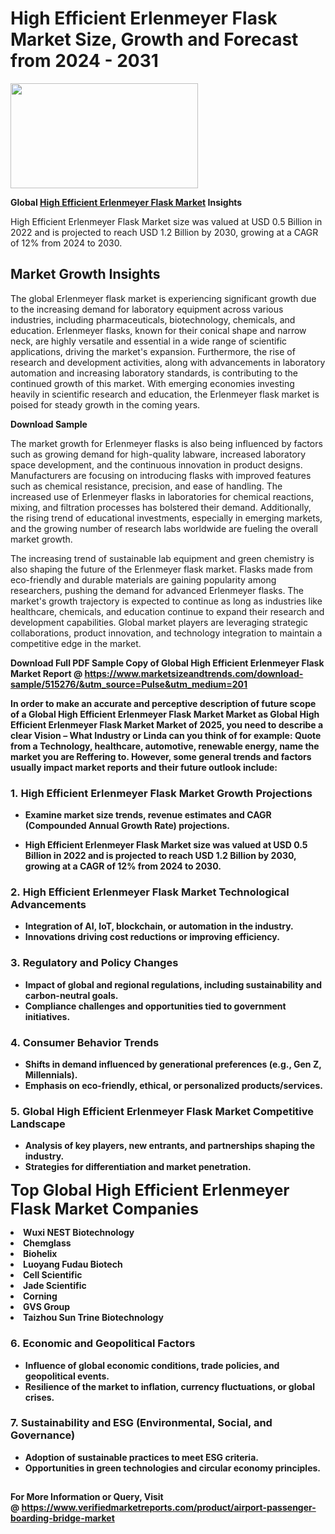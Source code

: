 <H1>High Efficient Erlenmeyer Flask Market Size, Growth and Forecast from 2024 - 2031</H1><img class="aligncenter size-medium wp-image-584254" src="https://thirdeyenews.in/wp-content/uploads/2024/09/Global-Market-Research-300x168.jpeg" alt="" width="300" height="168" /><p><strong>Global&nbsp;<a href="https://www.marketsizeandtrends.com/download-sample/515276/&amp;utm_source=Pulse&amp;utm_medium=201">High Efficient Erlenmeyer Flask Market</a> Insights</strong></p><p>High Efficient Erlenmeyer Flask Market size was valued at USD 0.5 Billion in 2022 and is projected to reach USD 1.2 Billion by 2030, growing at a CAGR of 12% from 2024 to 2030.</p><p><h2>Market Growth Insights</h2> <p>The global Erlenmeyer flask market is experiencing significant growth due to the increasing demand for laboratory equipment across various industries, including pharmaceuticals, biotechnology, chemicals, and education. Erlenmeyer flasks, known for their conical shape and narrow neck, are highly versatile and essential in a wide range of scientific applications, driving the market's expansion. Furthermore, the rise of research and development activities, along with advancements in laboratory automation and increasing laboratory standards, is contributing to the continued growth of this market. With emerging economies investing heavily in scientific research and education, the Erlenmeyer flask market is poised for steady growth in the coming years.</p> <p><strong>Download Sample</strong></p> <p>The market growth for Erlenmeyer flasks is also being influenced by factors such as growing demand for high-quality labware, increased laboratory space development, and the continuous innovation in product designs. Manufacturers are focusing on introducing flasks with improved features such as chemical resistance, precision, and ease of handling. The increased use of Erlenmeyer flasks in laboratories for chemical reactions, mixing, and filtration processes has bolstered their demand. Additionally, the rising trend of educational investments, especially in emerging markets, and the growing number of research labs worldwide are fueling the overall market growth.</p> <p>The increasing trend of sustainable lab equipment and green chemistry is also shaping the future of the Erlenmeyer flask market. Flasks made from eco-friendly and durable materials are gaining popularity among researchers, pushing the demand for advanced Erlenmeyer flasks. The market's growth trajectory is expected to continue as long as industries like healthcare, chemicals, and education continue to expand their research and development capabilities. Global market players are leveraging strategic collaborations, product innovation, and technology integration to maintain a competitive edge in the market.</p> <p><strong></p><p><span class=""><strong>Download Full PDF Sample Copy of Global High Efficient Erlenmeyer Flask Market Report</strong> @ <a href="https://www.marketsizeandtrends.com/download-sample/515276/&amp;utm_source=Pulse&amp;utm_medium=201" target="_blank">https://www.marketsizeandtrends.com/download-sample/515276/&amp;utm_source=Pulse&amp;utm_medium=201</a></span></p><p>In order to make an accurate and perceptive description of future scope of a Global&nbsp;High Efficient Erlenmeyer Flask Market Market as Global&nbsp;High Efficient Erlenmeyer Flask Market Market of 2025, you need to describe a clear Vision &ndash; What Industry or Linda can you think of for example: Quote from a Technology, healthcare, automotive, renewable energy, name the market you are Reffering to. However, some general trends and factors usually impact market reports and their future outlook include:</p><h3>1.&nbsp;<strong>High Efficient Erlenmeyer Flask Market Growth Projections</strong></h3><ul><li>Examine market size trends, revenue estimates and CAGR (Compounded Annual Growth Rate) projections.</li><li><p>High Efficient Erlenmeyer Flask Market size was valued at USD 0.5 Billion in 2022 and is projected to reach USD 1.2 Billion by 2030, growing at a CAGR of 12% from 2024 to 2030.</p></li></ul><h3>2.&nbsp;<strong>High Efficient Erlenmeyer Flask Market Technological Advancements</strong></h3><ul><li>Integration of AI, IoT, blockchain, or automation in the industry.</li><li>Innovations driving cost reductions or improving efficiency.</li></ul><h3>3.&nbsp;<strong>Regulatory and Policy Changes</strong></h3><ul><li>Impact of global and regional regulations, including sustainability and carbon-neutral goals.</li><li>Compliance challenges and opportunities tied to government initiatives.</li></ul><h3>4.&nbsp;<strong>Consumer Behavior Trends</strong></h3><ul><li>Shifts in demand influenced by generational preferences (e.g., Gen Z, Millennials).</li><li>Emphasis on eco-friendly, ethical, or personalized products/services.</li></ul><h3>5.&nbsp;<strong>Global High Efficient Erlenmeyer Flask Market Competitive Landscape</strong></h3><ul><li>Analysis of key players, new entrants, and partnerships shaping the industry.</li><li>Strategies for differentiation and market penetration.</li></ul><p data-pm-slice="1 1 []"><span style="color: inherit; font-family: inherit; font-size: 25px;">Top Global High Efficient Erlenmeyer Flask Market Companies</span></p><div class="" data-test-id=""><p><li>Wuxi NEST Biotechnology</li><li> Chemglass</li><li> Biohelix</li><li> Luoyang Fudau Biotech</li><li> Cell Scientific</li><li> Jade Scientific</li><li> Corning</li><li> GVS Group</li><li> Taizhou Sun Trine Biotechnology</li></p></div><h3>6.&nbsp;<strong>Economic and Geopolitical Factors</strong></h3><ul><li>Influence of global economic conditions, trade policies, and geopolitical events.</li><li>Resilience of the market to inflation, currency fluctuations, or global crises.</li></ul><h3>7.&nbsp;<strong>Sustainability and ESG (Environmental, Social, and Governance)</strong></h3><ul><li>Adoption of sustainable practices to meet ESG criteria.</li><li>Opportunities in green technologies and circular economy principles.</li></ul><h2><strong style="font-size: 14px;">For More Information or Query, Visit @&nbsp;</strong><a style="background-color: #ffffff; font-size: 14px;" href="https://www.marketsizeandtrends.com/report/high-efficient-erlenmeyer-flask-market/" target="_blank">https://www.verifiedmarketreports.com/product/airport-passenger-boarding-bridge-market</a></h2>
